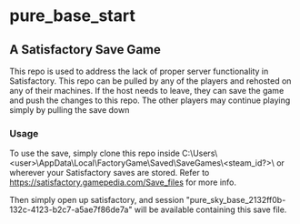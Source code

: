 # pure_base_start
## A Satisfactory Save Game

This repo is used to address the lack of proper server functionality in Satisfactory. This repo can be pulled by any of the players and rehosted on any of their machines. If the host needs to leave, they can save the game and push the changes to this repo. The other players may continue playing simply by pulling the save down

### Usage
To use the save, simply clone this repo inside C:\Users\\\<user>\AppData\Local\FactoryGame\Saved\SaveGames\\\<steam_id?>\\
or wherever your Satisfactory saves are stored. Refer to https://satisfactory.gamepedia.com/Save_files for more info.

Then simply open up satisfactory, and session "pure_sky_base_2132ff0b-132c-4123-b2c7-a5ae7f86de7a" will be available containing this save file.

